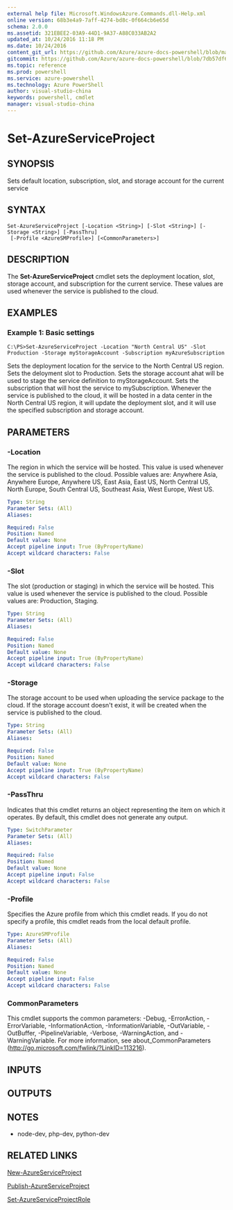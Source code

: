 ```yaml
---
external help file: Microsoft.WindowsAzure.Commands.dll-Help.xml
online version: 68b3e4a9-7aff-4274-bd8c-0f664cb6e65d
schema: 2.0.0
ms.assetid: 321EBEE2-03A9-44D1-9A37-A88C033AB2A2
updated_at: 10/24/2016 11:18 PM
ms.date: 10/24/2016
content_git_url: https://github.com/Azure/azure-docs-powershell/blob/master/azureps-cmdlets-docs/ServiceManagement/Azure.Compute/v3.0.0/Set-AzureServiceProject.md
gitcommit: https://github.com/Azure/azure-docs-powershell/blob/7db57df6b5e709a7c001e6de362a1240d7583ae8/azureps-cmdlets-docs/ServiceManagement/Azure.Compute/v3.0.0/Set-AzureServiceProject.md
ms.topic: reference
ms.prod: powershell
ms.service: azure-powershell
ms.technology: Azure PowerShell
author: visual-studio-china
keywords: powershell, cmdlet
manager: visual-studio-china
---
```


# Set-AzureServiceProject

## SYNOPSIS
Sets default location, subscription, slot, and storage account for the current service

## SYNTAX

```
Set-AzureServiceProject [-Location <String>] [-Slot <String>] [-Storage <String>] [-PassThru]
 [-Profile <AzureSMProfile>] [<CommonParameters>]
```

## DESCRIPTION
The **Set-AzureServiceProject** cmdlet sets the deployment location, slot, storage account, and subscription for the current service.
These values are used whenever the service is published to the cloud.

## EXAMPLES

### Example 1: Basic settings
```
C:\PS>Set-AzureServiceProject -Location "North Central US" -Slot Production -Storage myStorageAccount -Subscription myAzureSubscription
```

Sets the deployment location for the service to the North Central US region.
Sets the deloyment slot to Production. 
Sets the storage account ahat will be used to stage the service definition to myStorageAccount.
Sets the subscription that will host the service to mySubscription.
Whenever the service is published to the cloud, it will be hosted in a data center in the North Central US region, it will update the deployment slot, and it will use the specified subscription and storage account.

## PARAMETERS

### -Location
The region in which the service will be hosted.
This value is used whenever the service is published to the cloud.
Possible values are: Anywhere Asia, Anywhere Europe, Anywhere US, East Asia, East US, North Central US, North Europe, South Central US, Southeast Asia, West Europe, West US.

```yaml
Type: String
Parameter Sets: (All)
Aliases: 

Required: False
Position: Named
Default value: None
Accept pipeline input: True (ByPropertyName)
Accept wildcard characters: False
```

### -Slot
The slot (production or staging) in which the service will be hosted.
This value is used whenever the service is published to the cloud.
Possible values are: Production, Staging.

```yaml
Type: String
Parameter Sets: (All)
Aliases: 

Required: False
Position: Named
Default value: None
Accept pipeline input: True (ByPropertyName)
Accept wildcard characters: False
```

### -Storage
The storage account to be used when uploading the service package to the cloud.
If the storage account doesn't exist, it will be created when the service is published to the cloud.

```yaml
Type: String
Parameter Sets: (All)
Aliases: 

Required: False
Position: Named
Default value: None
Accept pipeline input: True (ByPropertyName)
Accept wildcard characters: False
```

### -PassThru
Indicates that this cmdlet returns an object representing the item on which it operates.
By default, this cmdlet does not generate any output.

```yaml
Type: SwitchParameter
Parameter Sets: (All)
Aliases: 

Required: False
Position: Named
Default value: None
Accept pipeline input: False
Accept wildcard characters: False
```

### -Profile
Specifies the Azure profile from which this cmdlet reads.
If you do not specify a profile, this cmdlet reads from the local default profile.

```yaml
Type: AzureSMProfile
Parameter Sets: (All)
Aliases: 

Required: False
Position: Named
Default value: None
Accept pipeline input: False
Accept wildcard characters: False
```

### CommonParameters
This cmdlet supports the common parameters: -Debug, -ErrorAction, -ErrorVariable, -InformationAction, -InformationVariable, -OutVariable, -OutBuffer, -PipelineVariable, -Verbose, -WarningAction, and -WarningVariable. For more information, see about_CommonParameters (http://go.microsoft.com/fwlink/?LinkID=113216).

## INPUTS

## OUTPUTS

## NOTES
* node-dev, php-dev, python-dev

## RELATED LINKS

[New-AzureServiceProject](.\New-AzureServiceProject.md)

[Publish-AzureServiceProject](.\Publish-AzureServiceProject.md)

[Set-AzureServiceProjectRole](.\Set-AzureServiceProjectRole.md)


